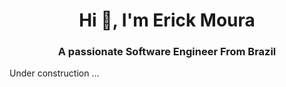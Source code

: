 <h1 align="center">Hi 👋, I'm Erick Moura</h1>
<h3 align="center">A passionate Software Engineer From Brazil</h3>


<p> Under construction ... </p>
